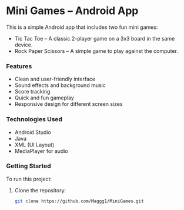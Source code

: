 # Mini Games – Android App

This is a simple Android app that includes two fun mini games:

- Tic Tac Toe  – A classic 2-player game on a 3x3 board in the same device.
- Rock Paper Scissors – A simple game to play against the computer.

### Features

- Clean and user-friendly interface
- Sound effects and background music
- Score tracking
- Quick and fun gameplay
- Responsive design for different screen sizes

### Technologies Used

- Android Studio
- Java
- XML (UI Layout)
- MediaPlayer for audio

### Getting Started

To run this project:

1. Clone the repository:
   ```bash
   git clone https://github.com/Maggg1/MiniGames.git

